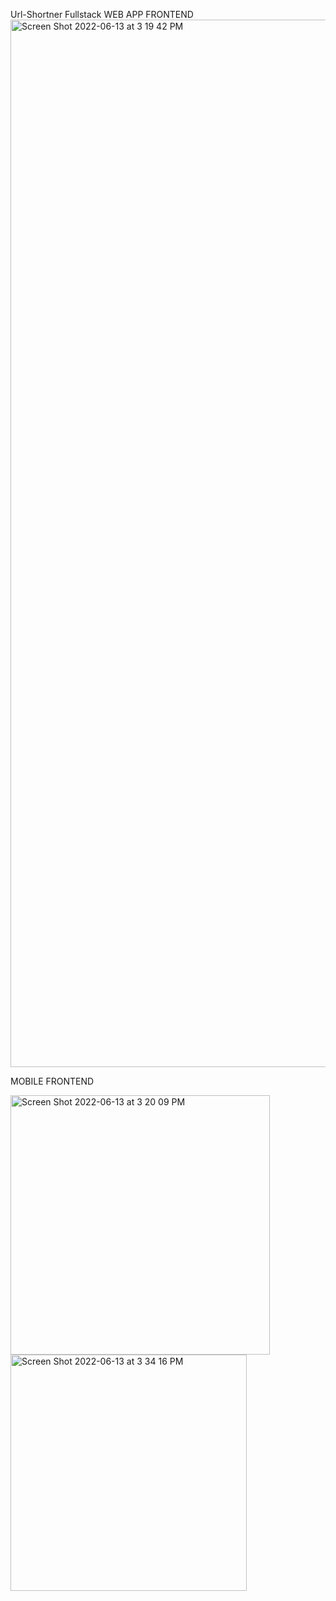 Url-Shortner Fullstack 
WEB APP FRONTEND
<img width="1676" alt="Screen Shot 2022-06-13 at 3 19 42 PM" src="https://user-images.githubusercontent.com/82598461/173459243-a0031088-c2b7-4174-8933-188e70ad02f2.png">

MOBILE FRONTEND


<img width="415" alt="Screen Shot 2022-06-13 at 3 20 09 PM" src="https://user-images.githubusercontent.com/82598461/173459377-dc2b6f5c-d1e5-47ff-809b-22e2afc42f44.png">
<img width="378" alt="Screen Shot 2022-06-13 at 3 34 16 PM" src="https://user-images.githubusercontent.com/82598461/173459384-a6cfefd4-dc99-40be-8a63-3e9d73da54d7.png">
